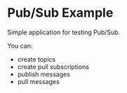 # Pub/Sub Example

Simple application for testing Pub/Sub.

You can:

 - create topics
 - create pull subscriptions
 - publish messages
 - pull messages
